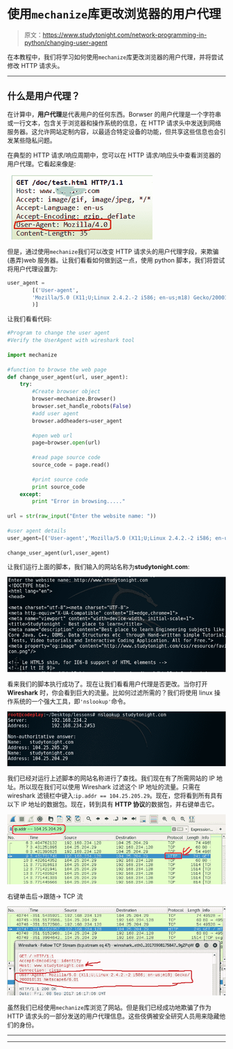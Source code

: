 # 使用`mechanize`库更改浏览器的用户代理

> 原文：<https://www.studytonight.com/network-programming-in-python/changing-user-agent>

在本教程中，我们将学习如何使用`mechanize`库更改浏览器的用户代理，并将尝试修改 HTTP 请求头。

* * *

## 什么是用户代理？

在计算中，**用户代理**是代表用户的任何东西。Borwser 的用户代理是一个字符串或一行文本，包含关于浏览器和操作系统的信息，在 HTTP 请求头中发送到网络服务器。这允许网站定制内容，以最适合特定设备的功能，但共享这些信息也会引发某些隐私问题。

在典型的 HTTP 请求/响应周期中，您可以在 HTTP 请求/响应头中查看浏览器的用户代理。它看起来像是:

![Changing browser's User Agent](img/f6b68ca0cfa8b781e6c6721a29090c92.png)

但是，通过使用`mechanize`我们可以改变 HTTP 请求头的用户代理字段，来欺骗(愚弄)web 服务器。让我们看看如何做到这一点，使用 python 脚本，我们将尝试将用户代理设置为:

```py
user_agent = 
        [('User-agent',
        'Mozilla/5.0 (X11;U;Linux 2.4.2.-2 i586; en-us;m18) Gecko/200010131 Netscape6/6.01'
        )]
```

让我们看看代码:

```py
#Program to change the user agent
#Verify the UserAgent with wireshark tool

import mechanize

#function to browse the web page
def change_user_agent(url, user_agent):
	try:
		#Create browser object
		browser=mechanize.Browser()
		browser.set_handle_robots(False)
		#add user agent
		browser.addheaders=user_agent

		#open web url
		page=browser.open(url)

		#read page source code
		source_code = page.read()

		#print source code
		print source_code
	except:
		print "Error in browsing....."

url = str(raw_input("Enter the website name: "))

#user agent details
user_agent=[('User-agent','Mozilla/5.0 (X11;U;Linux 2.4.2.-2 i586; en-us;m18) Gecko/200010131 Netscape6/6.01')]

change_user_agent(url,user_agent)
```

让我们运行上面的脚本，我们输入的网站名称为**studytonight.com**:

![Changing browser's User Agent using mechanize module](img/13e07a46ec009a6e2f7518d8b3f239fa.png)

看来我们的脚本执行成功了。现在让我们看看用户代理是否更改。当你打开 **Wireshark** 时，你会看到巨大的流量。比如何过滤所需的？我们将使用 linux 操作系统的一个强大工具，即`'nslookup'`命令。

![Changing browser's User Agent using mechanize module](img/ba4216011c47dbdf6463c9c6a85edd89.png)

我们已经对运行上述脚本的网站名称进行了查找。我们现在有了所需网站的 IP 地址。所以现在我们可以使用 Wireshark 过滤这个 IP 地址的流量。只需在 wireshark 滤镜栏中键入:`ip.addr == 104.25.205.29`。现在，您将看到所有具有以下 IP 地址的数据包。现在，转到具有 **HTTP 协议**的数据包，并右键单击它。

![Changing browser's User Agent using mechanize module](img/141b60b5de9bd242b93b47ef77e533f9.png)

右键单击后→跟随→ TCP 流

![Changing browser's User Agent using mechanize module](img/694cc8ffe4c25cfbf46d19c06192471c.png)

虽然我们已经使用`mechanize`库浏览了网站。但是我们已经成功地欺骗了作为 HTTP 请求头的一部分发送的用户代理信息。这些伎俩被安全研究人员用来隐藏他们的身份。

* * *

* * *